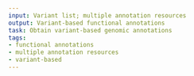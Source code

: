 ```yaml
---
input: Variant list; multiple annotation resources
output: Variant-based functional annotations
task: Obtain variant-based genomic annotations
tags:
- functional annotations
- multiple annotation resources
- variant-based
---
```

